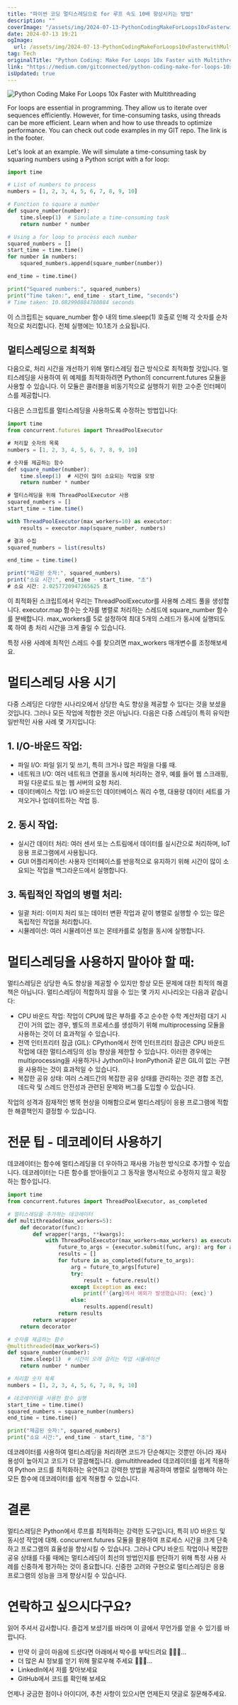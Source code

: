 ```yaml
---
title: "파이썬 코딩 멀티스레딩으로 for 루프 속도 10배 향상시키는 방법"
description: ""
coverImage: "/assets/img/2024-07-13-PythonCodingMakeForLoops10xFasterwithMultithreading_0.png"
date: 2024-07-13 19:21
ogImage:
  url: /assets/img/2024-07-13-PythonCodingMakeForLoops10xFasterwithMultithreading_0.png
tag: Tech
originalTitle: "Python Coding: Make For Loops 10x Faster with Multithreading"
link: "https://medium.com/gitconnected/python-coding-make-for-loops-10x-faster-with-multithreading-63c3d5c5d9d9"
isUpdated: true
---
```


![Python Coding Make For Loops 10x Faster with Multithreading](/assets/img/2024-07-13-PythonCodingMakeForLoops10xFasterwithMultithreading_0.png)

For loops are essential in programming. They allow us to iterate over sequences efficiently. However, for time-consuming tasks, using threads can be more efficient. Learn when and how to use threads to optimize performance. You can check out code examples in my GIT repo. The link is in the footer.

Let's look at an example. We will simulate a time-consuming task by squaring numbers using a Python script with a for loop:

```python
import time

# List of numbers to process
numbers = [1, 2, 3, 4, 5, 6, 7, 8, 9, 10]

# Function to square a number
def square_number(number):
    time.sleep(1)  # Simulate a time-consuming task
    return number * number

# Using a for loop to process each number
squared_numbers = []
start_time = time.time()
for number in numbers:
    squared_numbers.append(square_number(number))

end_time = time.time()

print("Squared numbers:", squared_numbers)
print("Time taken:", end_time - start_time, "seconds")
# Time taken: 10.082990884780884 seconds
```

<!-- seedividend - 사각형 -->

<ins class="adsbygoogle"
     style="display:block"
     data-ad-client="ca-pub-4877378276818686"
     data-ad-slot="1898504329"
     data-ad-format="auto"
     data-full-width-responsive="true"></ins>

<script>
     (adsbygoogle = window.adsbygoogle || []).push({});
</script>

이 스크립트는 square_number 함수 내의 time.sleep(1) 호출로 인해 각 숫자를 순차적으로 처리합니다. 전체 실행에는 10.1초가 소요됩니다.

## 멀티스레딩으로 최적화

다음으로, 처리 시간을 개선하기 위해 멀티스레딩 접근 방식으로 최적화할 것입니다. 멀티스레딩을 사용하여 위 예제를 최적화하려면 Python의 concurrent.futures 모듈을 사용할 수 있습니다. 이 모듈은 콜러블을 비동기적으로 실행하기 위한 고수준 인터페이스를 제공합니다.

다음은 스크립트를 멀티스레딩을 사용하도록 수정하는 방법입니다:

<!-- seedividend - 사각형 -->

<ins class="adsbygoogle"
     style="display:block"
     data-ad-client="ca-pub-4877378276818686"
     data-ad-slot="1898504329"
     data-ad-format="auto"
     data-full-width-responsive="true"></ins>

<script>
     (adsbygoogle = window.adsbygoogle || []).push({});
</script>

```js
import time
from concurrent.futures import ThreadPoolExecutor

# 처리할 숫자의 목록
numbers = [1, 2, 3, 4, 5, 6, 7, 8, 9, 10]

# 숫자를 제곱하는 함수
def square_number(number):
    time.sleep(1)  # 시간이 많이 소요되는 작업을 모방
    return number * number

# 멀티스레딩을 위해 ThreadPoolExecutor 사용
squared_numbers = []
start_time = time.time()

with ThreadPoolExecutor(max_workers=10) as executor:
    results = executor.map(square_number, numbers)

# 결과 수집
squared_numbers = list(results)

end_time = time.time()

print("제곱된 숫자:", squared_numbers)
print("소요 시간:", end_time - start_time, "초")
# 소요 시간: 2.0257720947265625 초
```

이 최적화된 스크립트에서 우리는 ThreadPoolExecutor를 사용해 스레드 풀을 생성합니다. executor.map 함수는 숫자를 병렬로 처리하는 스레드에 square_number 함수를 분배합니다. max_workers를 5로 설정하여 최대 5개의 스레드가 동시에 실행되도록 하여 총 처리 시간을 크게 줄일 수 있습니다.

특정 사용 사례에 최적인 스레드 수를 찾으려면 max_workers 매개변수를 조정해보세요.

# 멀티스레딩 사용 시기

<!-- seedividend - 사각형 -->

<ins class="adsbygoogle"
     style="display:block"
     data-ad-client="ca-pub-4877378276818686"
     data-ad-slot="1898504329"
     data-ad-format="auto"
     data-full-width-responsive="true"></ins>

<script>
     (adsbygoogle = window.adsbygoogle || []).push({});
</script>

다중 스레딩은 다양한 시나리오에서 상당한 속도 향상을 제공할 수 있다는 것을 보셨을 것입니다. 그러나 모든 작업에 적합한 것은 아닙니다. 다음은 다중 스레딩이 특히 유익한 일반적인 사용 사례 몇 가지입니다:

## 1. I/O-바운드 작업:

- 파일 I/O: 파일 읽기 및 쓰기, 특히 크거나 많은 파일을 다룰 때.
- 네트워크 I/O: 여러 네트워크 연결을 동시에 처리하는 경우, 예를 들어 웹 스크래핑, 파일 다운로드 또는 웹 서버의 요청 처리.
- 데이터베이스 작업: I/O 바운드인 데이터베이스 쿼리 수행, 대용량 데이터 세트를 가져오거나 업데이트하는 작업 등.

## 2. 동시 작업:

<!-- seedividend - 사각형 -->

<ins class="adsbygoogle"
     style="display:block"
     data-ad-client="ca-pub-4877378276818686"
     data-ad-slot="1898504329"
     data-ad-format="auto"
     data-full-width-responsive="true"></ins>

<script>
     (adsbygoogle = window.adsbygoogle || []).push({});
</script>

- 실시간 데이터 처리: 여러 센서 또는 스트림에서 데이터를 실시간으로 처리하며, IoT 응용 프로그램에서 사용됩니다.
- GUI 어플리케이션: 사용자 인터페이스를 반응적으로 유지하기 위해 시간이 많이 소요되는 작업을 백그라운드에서 실행합니다.

## 3. 독립적인 작업의 병렬 처리:

- 일괄 처리: 이미지 처리 또는 데이터 변환 작업과 같이 병렬로 실행할 수 있는 많은 독립적인 작업을 처리합니다.
- 시뮬레이션: 여러 시뮬레이션 또는 몬테카를로 실험을 동시에 실행합니다.

# 멀티스레딩을 사용하지 말아야 할 때:

<!-- seedividend - 사각형 -->

<ins class="adsbygoogle"
     style="display:block"
     data-ad-client="ca-pub-4877378276818686"
     data-ad-slot="1898504329"
     data-ad-format="auto"
     data-full-width-responsive="true"></ins>

<script>
     (adsbygoogle = window.adsbygoogle || []).push({});
</script>

멀티스레딩은 상당한 속도 향상을 제공할 수 있지만 항상 모든 문제에 대한 최적의 해결책은 아닙니다. 멀티스레딩이 적합하지 않을 수 있는 몇 가지 시나리오는 다음과 같습니다:

- CPU 바운드 작업: 작업이 CPU에 많은 부하를 주고 순수한 수학 계산처럼 대기 시간이 거의 없는 경우, 별도의 프로세스를 생성하기 위해 multiprocessing 모듈을 사용하는 것이 더 효과적일 수 있습니다.
- 전역 인터프리터 잠금 (GIL): CPython에서 전역 인터프리터 잠금은 CPU 바운드 작업에 대한 멀티스레딩의 성능 향상을 제한할 수 있습니다. 이러한 경우에는 multiprocessing을 사용하거나 Jython이나 IronPython과 같은 GIL이 없는 구현을 사용하는 것이 효과적일 수 있습니다.
- 복잡한 공유 상태: 여러 스레드간의 복잡한 공유 상태를 관리하는 것은 경합 조건, 데드락 및 스레드 안전성과 관련된 문제와 버그를 도입할 수 있습니다.

작업의 성격과 잠재적인 병목 현상을 이해함으로써 멀티스레딩이 응용 프로그램에 적합한 해결책인지 결정할 수 있습니다.

# 전문 팁 - 데코레이터 사용하기

<!-- seedividend - 사각형 -->

<ins class="adsbygoogle"
     style="display:block"
     data-ad-client="ca-pub-4877378276818686"
     data-ad-slot="1898504329"
     data-ad-format="auto"
     data-full-width-responsive="true"></ins>

<script>
     (adsbygoogle = window.adsbygoogle || []).push({});
</script>

데코레이터는 함수에 멀티스레딩을 더 우아하고 재사용 가능한 방식으로 추가할 수 있습니다. 데코레이터는 다른 함수를 받아들이고 그 동작을 명시적으로 수정하지 않고 확장하는 함수입니다.

```python
import time
from concurrent.futures import ThreadPoolExecutor, as_completed

# 멀티스레딩을 추가하는 데코레이터
def multithreaded(max_workers=5):
    def decorator(func):
        def wrapper(*args, **kwargs):
            with ThreadPoolExecutor(max_workers=max_workers) as executor:
                future_to_args = {executor.submit(func, arg): arg for arg in args[0]}
                results = []
                for future in as_completed(future_to_args):
                    arg = future_to_args[future]
                    try:
                        result = future.result()
                    except Exception as exc:
                        print(f'{arg}에서 예외가 발생했습니다: {exc}')
                    else:
                        results.append(result)
                return results
        return wrapper
    return decorator

# 숫자를 제곱하는 함수
@multithreaded(max_workers=5)
def square_number(number):
    time.sleep(1)  # 시간이 오래 걸리는 작업 시뮬레이션
    return number * number

# 처리할 숫자 목록
numbers = [1, 2, 3, 4, 5, 6, 7, 8, 9, 10]

# 데코레이터를 사용한 함수 실행
start_time = time.time()
squared_numbers = square_number(numbers)
end_time = time.time()

print("제곱된 숫자:", squared_numbers)
print("소요 시간:", end_time - start_time, "초")
```

데코레이터를 사용하여 멀티스레딩을 처리하면 코드가 단순해지는 것뿐만 아니라 재사용성이 높아지고 코드가 더 깔끔해집니다. @multithreaded 데코레이터를 쉽게 적용하여 Python 코드를 최적화하는 유연하고 강력한 방법을 제공하여 병렬로 실행해야 하는 모든 함수에 데코레이터를 쉽게 적용할 수 있습니다.

# 결론

<!-- seedividend - 사각형 -->

<ins class="adsbygoogle"
     style="display:block"
     data-ad-client="ca-pub-4877378276818686"
     data-ad-slot="1898504329"
     data-ad-format="auto"
     data-full-width-responsive="true"></ins>

<script>
     (adsbygoogle = window.adsbygoogle || []).push({});
</script>

멀티스레딩은 Python에서 루프를 최적화하는 강력한 도구입니다, 특히 I/O 바운드 및 동시성 작업에 대해. concurrent.futures 모듈을 활용하여 프로세스 시간을 크게 단축하고 프로그램의 효율성을 향상시킬 수 있습니다. 그러나 CPU 바운드 작업이나 복잡한 공유 상태를 다룰 때에는 멀티스레딩이 최선의 방법인지를 판단하기 위해 특정 사용 사례를 신중하게 평가하는 것이 중요합니다. 신중한 고려와 구현으로 멀티스레딩은 응용 프로그램의 성능을 크게 향상시킬 수 있습니다.

# 연락하고 싶으시다구요?

읽어 주셔서 감사합니다. 즐겁게 보셨기를 바라며 이 글에서 무언가를 얻을 수 있기를 바랍니다.

- 만약 이 글이 마음에 드셨다면 아래에서 박수를 부탁드려요 👏👏👏...
- 더 많은 AI 정보를 얻기 위해 팔로우해 주세요 🤖🤖🤖...
- LinkedIn에서 저를 찾아보세요
- GitHub에서 코드를 확인해 보세요

<!-- seedividend - 사각형 -->

<ins class="adsbygoogle"
     style="display:block"
     data-ad-client="ca-pub-4877378276818686"
     data-ad-slot="1898504329"
     data-ad-format="auto"
     data-full-width-responsive="true"></ins>

<script>
     (adsbygoogle = window.adsbygoogle || []).push({});
</script>

언제나 궁금한 점이나 아이디어, 추천 사항이 있으시면 언제든지 댓글로 질문해주세요.
